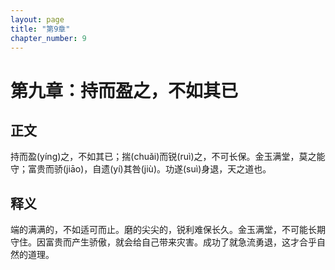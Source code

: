 ```yaml
---
layout: page
title: "第9章"
chapter_number: 9
---
```


# 第九章：持而盈之，不如其已

## 正文
持而盈(yíng)之，不如其已；揣(chuǎi)而锐(ruì)之，不可长保。金玉满堂，莫之能守；富贵而骄(jiāo)，自遗(yí)其咎(jiù)。功遂(suì)身退，天之道也。

## 释义
端的满满的，不如适可而止。磨的尖尖的，锐利难保长久。金玉满堂，不可能长期守住。因富贵而产生骄傲，就会给自己带来灾害。成功了就急流勇退，这才合乎自然的道理。